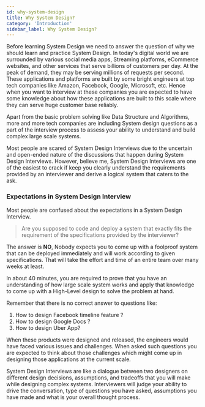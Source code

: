 ```yaml
---
id: why-system-design
title: Why System Design?
category: 'Introduction'
sidebar_label: Why System Design?
---
```


Before learning System Design we need to answer the question of why we should learn and practice System Design. In today's digital world we are surrounded by various social media apps, Streaming platforms, eCommerce websites, and other services that serve billions of customers per day. At the peak of demand, they may be serving millions of requests per second. These applications and platforms are built by some bright engineers at top tech companies like Amazon, Facebook, Google, Microsoft, etc. Hence when you want to interview at these companies you are expected to have some knowledge about how these applications are built to this scale where they can serve huge customer base reliably.

Apart from the basic problem solving like Data Structure and Algorithms, more and more tech companies are including System design questions as a part of the interview process to assess your ability to understand and build complex large scale systems.

Most people are scared of System Design Interviews due to the uncertain and open-ended nature of the discussions that happen during System Design Interviews. However, believe me, System Design Interviews are one of the easiest to crack if keep you clearly understand the requirements provided by an interviewer and derive a logical system that caters to the ask.

### Expectations in System Design Interview

Most people are confused about the expectations in a System Design Interview.

> Are you supposed to code and deploy a system that exactly fits the requirement of the specifications provided by the interviewer?

The answer is **NO**, Nobody expects you to come up with a foolproof system that can be deployed immediately and will work according to given specifications. That will take the effort and time of an entire team over many weeks at least.

In about 40 minutes, you are required to prove that you have an understanding of how large scale system works and apply that knowledge to come up with a High-Level design to solve the problem at hand.

Remember that there is no correct answer to questions like:

1. How to design Facebook timeline feature ?
2. How to design Google Docs ?
3. How to design Uber App?

When these products were designed and released, the engineers would have faced various issues and challenges. When asked such questions you are expected to think about those challenges which might come up in designing those applications at the current scale.

System Design Interviews are like a dialogue between two designers on different design decisions, assumptions, and tradeoffs that you will make while designing complex systems. Interviewers will judge your ability to drive the conversation, type of questions you have asked, assumptions you have made and what is your overall thought process.
